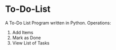 # To-Do-List
A To-Do List Program written in Python.
Operations:
1. Add Items
2. Mark as Done
3. View List of Tasks

